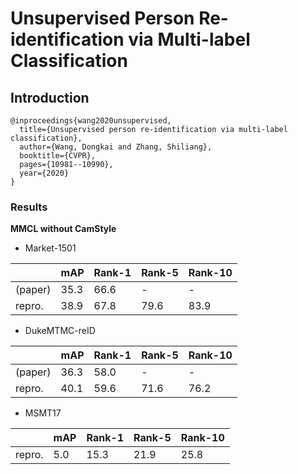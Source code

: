 # Unsupervised Person Re-identification via Multi-label Classification

## Introduction

```
@inproceedings{wang2020unsupervised,
  title={Unsupervised person re-identification via multi-label classification},
  author={Wang, Dongkai and Zhang, Shiliang},
  booktitle={CVPR},
  pages={10981--10990},
  year={2020}
}
```

### Results

**MMCL without CamStyle**

- Market-1501

|         | mAP    | Rank-1   | Rank-5   | Rank-10   |
|---------|--------|----------|----------|-----------|
| (paper) | 35.3   | 66.6     | -        | -         |
| repro.  | 38.9   | 67.8     | 79.6     | 83.9      |

- DukeMTMC-reID

|         | mAP    | Rank-1   | Rank-5   | Rank-10   |
|---------|--------|----------|----------|-----------|
| (paper) | 36.3   | 58.0     | -        | -         |
| repro.  | 40.1   | 59.6     | 71.6     | 76.2      |

- MSMT17

|         | mAP    | Rank-1   | Rank-5   | Rank-10   |
|---------|--------|----------|----------|-----------|
| repro.  | 5.0    | 15.3     | 21.9     | 25.8      |
